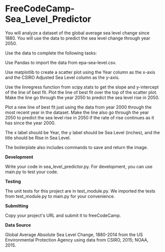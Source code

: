 # FreeCodeCamp-Sea_Level_Predictor

You will analyze a dataset of the global average sea level change since 1880. You will use the data to predict the sea level change through year 2050.

Use the data to complete the following tasks:

Use Pandas to import the data from epa-sea-level.csv.

Use matplotlib to create a scatter plot using the Year column as the x-axis and the CSIRO Adjusted Sea Level column as the y-axis.

Use the linregress function from scipy.stats to get the slope and y-intercept of the line of best fit. Plot the line of best fit over the top of the scatter plot. Make the line go through the year 2050 to predict the sea level rise in 2050.

Plot a new line of best fit just using the data from year 2000 through the most recent year in the dataset. Make the line also go through the year 2050 to predict the sea level rise in 2050 if the rate of rise continues as it has since the year 2000.

The x label should be Year, the y label should be Sea Level (inches), and the title should be Rise in Sea Level.

The boilerplate also includes commands to save and return the image.

**Development**

Write your code in sea_level_predictor.py. For development, you can use main.py to test your code.

**Testing**

The unit tests for this project are in test_module.py. We imported the tests from test_module.py to main.py for your convenience.

**Submitting**

Copy your project's URL and submit it to freeCodeCamp.

**Data Source**

Global Average Absolute Sea Level Change, 1880-2014 from the US Environmental Protection Agency using data from CSIRO, 2015; NOAA, 2015.
